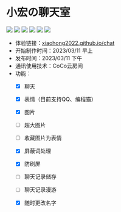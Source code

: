 # 小宏の聊天室
<p>
    <a href="https://github.com/xiaohong2022/chat/blob/main/licence"><img src="https://img.shields.io/github/license/xiaohong2022/chat"></a>
    <a href="https://github.com/xiaohong2022/chat/stargazers"><img src="https://img.shields.io/github/stars/xiaohong2022/chat"></a>
    <a href="https://github.com/xiaohong2022/chat/forks"><img src="https://img.shields.io/github/forks/xiaohong2022/chat"></a>
    <a href="https://github.com/xiaohong2022/chat/watchers"><img src="https://img.shields.io/github/watchers/xiaohong2022/chat"></a>
    <a href="https://github.com/xiaohong2022/chat/issues"><img src="https://img.shields.io/github/issues/xiaohong2022/chat"></a>
    <a href="https://github.com/xiaohong2022/chat/pulls"><img src="https://img.shields.io/github/issues-pr/xiaohong2022/chat"></a>
</p>

- 体验链接：[xiaohong2022.github.io/chat](https://xiaohong2022.github.io/chat)
- 开始制作时间：2023/03/11 早上
- 发布时间：2023/03/11 下午
- 通讯使用技术：CoCo云房间
- 功能：
    - [x] 聊天
    - [x] 表情（目前支持QQ、编程猫）
    - [x] 图片
    - [ ] 超大图片
    - [ ] 收藏图片为表情
    - [x] 屏蔽词处理
    - [x] 防刷屏
    - [ ] 聊天记录储存
    - [ ] 聊天记录漫游
    - [x] 随时更改名字


